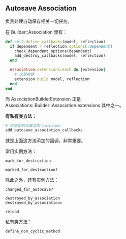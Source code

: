 ## Autosave Association

负责处理自动保存相关一切任务。

在 Builder::Association 里有：

```ruby
def self.define_callbacks(model, reflection)
  if dependent = reflection.options[:dependent]
    check_dependent_options(dependent)
    add_destroy_callbacks(model, reflection)
  end

  Association.extensions.each do |extension|
    # 这里构建
    extension.build model, reflection
  end
end
```

而 AssociationBuilderExtension 正是 Associations::Builder::Association.extensions 其中之一。

**有私有类方法：**

```ruby
# 给指定的关联添加 autosave
add_autosave_association_callbacks
```

就是上面这方法添加的回调，非常重要。

常用实例方法：

```
mark_for_destruction

marked_for_destruction?
```

除此之外，还有实例方法：

```
changed_for_autosave?

destroyed_by_association
destroyed_by_association=

reload
```

私有类方法：

```ruby
define_non_cyclic_method
```
